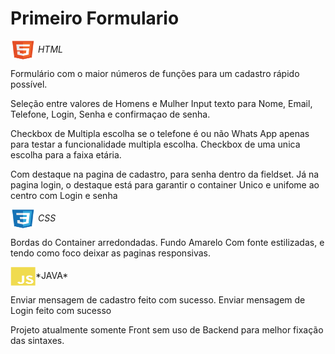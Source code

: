 <h1>Primeiro Formulario</h1>

 

<img align="center" alt="HTML" height="30" width="40" src="https://raw.githubusercontent.com/devicons/devicon/master/icons/html5/html5-original.svg"> *HTML*
<P>

Formulário com o maior números de funções para um cadastro rápido possível. 

Seleção entre valores de Homens e Mulher
Input texto para Nome, Email, Telefone, Login, Senha e confirmaçao de senha.

Checkbox de Multipla escolha se o telefone é ou não Whats App apenas para testar a funcionalidade multipla escolha. 
Checkbox de uma unica escolha para a faixa etária.

Com destaque na pagina de cadastro, para senha dentro da fieldset. 
Já na pagina login, o destaque está para garantir o container Unico e unifome ao centro com Login e senha
</P>

<img align="center" alt="CSS" height="30" width="40" src="https://raw.githubusercontent.com/devicons/devicon/master/icons/css3/css3-original.svg"> *CSS*

<P>
Bordas do Container arredondadas. 
Fundo Amarelo 
Com fonte estilizadas, 
e tendo como foco deixar as paginas responsivas. 
</P>
<img align="center" alt="Js" height="30" width="40" src="https://raw.githubusercontent.com/devicons/devicon/master/icons/javascript/javascript-plain.svg">*JAVA*
<P>

Enviar mensagem de cadastro feito com sucesso.
Enviar mensagem de Login feito com sucesso
</P>
<P>
Projeto atualmente somente Front sem uso de Backend para melhor fixação das sintaxes.
</P>
